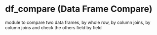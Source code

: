 # df_compare (Data Frame Compare)
module to compare two data frames, by whole row, by column joins, by column joins and check the others field by field
